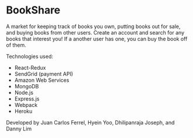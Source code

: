 # BookShare

A market for keeping track of books you own, putting books out for sale, and buying books from other users. Create an account and search for any books that interest you! If a another user has one, you can buy the book off of them.

Technologies used:
* React-Redux
* SendGrid (payment API)
* Amazon Web Services
* MongoDB
* Node.js
* Express.js
* Webpack
* Heroku

Developed by Juan Carlos Ferrel, Hyein Yoo, Dhilipanraja Joseph, and Danny Lim
